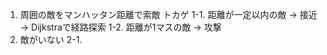 1. 周囲の敵をマンハッタン距離で索敵
トカゲ
    1-1. 距離が一定以内の敵 -> 接近 -> Dijkstraで経路探索
    1-2. 距離が1マスの敵 ->  攻撃
2. 敵がいない
    2-1. 
